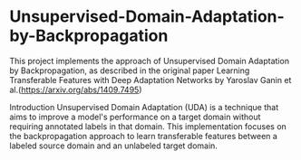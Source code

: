 # Unsupervised-Domain-Adaptation-by-Backpropagation

This project implements the approach of Unsupervised Domain Adaptation by Backpropagation, as described in the original paper Learning Transferable Features with Deep Adaptation Networks by Yaroslav Ganin et al.(https://arxiv.org/abs/1409.7495)

Introduction
Unsupervised Domain Adaptation (UDA) is a technique that aims to improve a model's performance on a target domain without requiring annotated labels in that domain. This implementation focuses on the backpropagation approach to learn transferable features between a labeled source domain and an unlabeled target domain.
